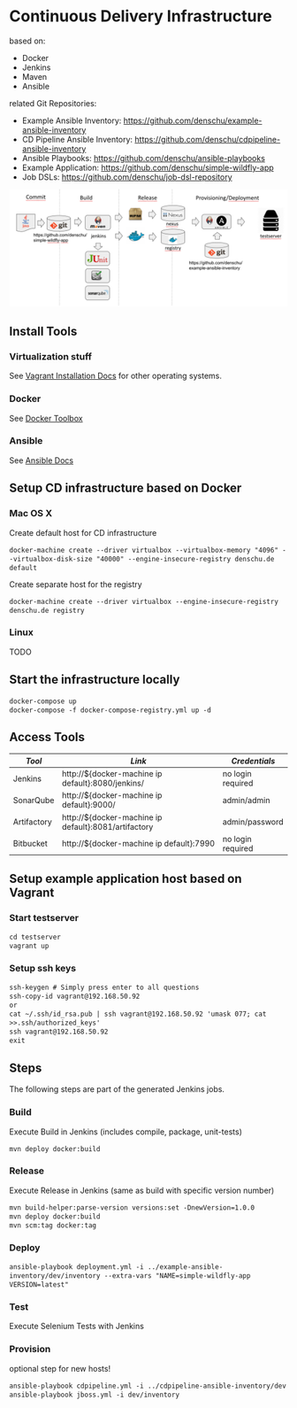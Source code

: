 # Continuous Delivery Infrastructure

based on:
* Docker
* Jenkins
* Maven
* Ansible

related Git Repositories:
* Example Ansible Inventory: https://github.com/denschu/example-ansible-inventory
* CD Pipeline Ansible Inventory: https://github.com/denschu/cdpipeline-ansible-inventory
* Ansible Playbooks: https://github.com/denschu/ansible-playbooks
* Example Application: https://github.com/denschu/simple-wildfly-app
* Job DSLs: https://github.com/denschu/job-dsl-repository

![Overview](cd-infrastructure.png)

## Install Tools

### Virtualization stuff

See [Vagrant Installation Docs](https://docs.vagrantup.com/v2/installation/) for other operating systems.

### Docker
See [Docker Toolbox](https://www.docker.com/docker-toolbox)

### Ansible
See [Ansible Docs](http://docs.ansible.com/ansible/intro_installation.html)

## Setup CD infrastructure based on Docker

### Mac OS X

Create default host for CD infrastructure
```shell
docker-machine create --driver virtualbox --virtualbox-memory "4096" --virtualbox-disk-size "40000" --engine-insecure-registry denschu.de default
```

Create separate host for the registry
```shell
docker-machine create --driver virtualbox --engine-insecure-registry denschu.de registry
```

### Linux
TODO

## Start the infrastructure locally

```shell
docker-compose up
docker-compose -f docker-compose-registry.yml up -d
```

## Access Tools

| *Tool* | *Link* | *Credentials* |
| ------------- | ------------- | ------------- |
| Jenkins | http://${docker-machine ip default}:8080/jenkins/ | no login required |
| SonarQube | http://${docker-machine ip default}:9000/ | admin/admin |
| Artifactory | http://${docker-machine ip default}:8081/artifactory | admin/password |
| Bitbucket | http://${docker-machine ip default}:7990 | no login required |

## Setup example application host based on Vagrant

### Start testserver
```shell
cd testserver
vagrant up
```

### Setup ssh keys
```shell
ssh-keygen # Simply press enter to all questions
ssh-copy-id vagrant@192.168.50.92
or
cat ~/.ssh/id_rsa.pub | ssh vagrant@192.168.50.92 'umask 077; cat >>.ssh/authorized_keys'
ssh vagrant@192.168.50.92
exit
```

## Steps

The following steps are part of the generated Jenkins jobs.

### Build
Execute Build in Jenkins (includes compile, package, unit-tests)
```shell
mvn deploy docker:build
```

### Release
Execute Release in Jenkins (same as build with specific version number)
```shell
mvn build-helper:parse-version versions:set -DnewVersion=1.0.0
mvn deploy docker:build
mvn scm:tag docker:tag
```
### Deploy
```shell
ansible-playbook deployment.yml -i ../example-ansible-inventory/dev/inventory --extra-vars "NAME=simple-wildfly-app VERSION=latest"
```
### Test
Execute Selenium Tests with Jenkins

### Provision
optional step for new hosts!
```shell
ansible-playbook cdpipeline.yml -i ../cdpipeline-ansible-inventory/dev
ansible-playbook jboss.yml -i dev/inventory
```
